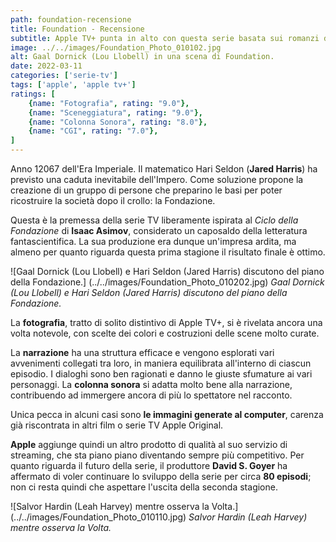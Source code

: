 ```yaml
---
path: foundation-recensione
title: Foundation - Recensione
subtitle: Apple TV+ punta in alto con questa serie basata sui romanzi di Isaac Asimov, un vero punto di riferimento per i romanzi di fantascienza.
image: ../../images/Foundation_Photo_010102.jpg
alt: Gaal Dornick (Lou Llobell) in una scena di Foundation.
date: 2022-03-11
categories: ['serie-tv']
tags: ['apple', 'apple tv+']
ratings: [
	{name: "Fotografia", rating: "9.0"},
	{name: "Sceneggiatura", rating: "9.0"},
	{name: "Colonna Sonora", rating: "8.0"},
	{name: "CGI", rating: "7.0"},
]
---
```


Anno 12067 dell'Era Imperiale. Il matematico Hari Seldon (**Jared Harris**) ha previsto una caduta inevitabile dell'Impero. Come soluzione propone la creazione di un gruppo di persone che preparino le basi per poter ricostruire la società dopo il crollo: la Fondazione.

Questa è la premessa della serie TV liberamente ispirata al *Ciclo della Fondazione* di **Isaac Asimov**, considerato un caposaldo della letteratura fantascientifica. La sua produzione era dunque un'impresa ardita, ma almeno per quanto riguarda questa prima stagione il risultato finale è ottimo.

![Gaal Dornick (Lou Llobell) e Hari Seldon (Jared Harris) discutono del piano della Fondazione.] (../../images/Foundation_Photo_010202.jpg)
*Gaal Dornick (Lou Llobell) e Hari Seldon (Jared Harris) discutono del piano della Fondazione.*

La **fotografia**, tratto di solito distintivo di Apple TV+, si è rivelata ancora una volta notevole, con scelte dei colori e costruzioni delle scene molto curate.

La **narrazione** ha una struttura efficace e vengono esplorati vari avvenimenti collegati tra loro, in maniera equilibrata all'interno di ciascun episodio. I dialoghi sono ben ragionati e danno le giuste sfumature ai vari personaggi.
La **colonna sonora** si adatta molto bene alla narrazione, contribuendo ad immergere ancora di più lo spettatore nel racconto.

Unica pecca in alcuni casi sono **le immagini generate al computer**, carenza già riscontrata in altri film o serie TV Apple Original.

**Apple** aggiunge quindi un altro prodotto di qualità al suo servizio di streaming, che sta piano piano diventando sempre più competitivo.
Per quanto riguarda il futuro della serie, il produttore **David S. Goyer** ha affermato di voler continuare lo sviluppo della serie per circa **80 episodi**; non ci resta quindi che aspettare l'uscita della seconda stagione.

![Salvor Hardin (Leah Harvey) mentre osserva la Volta.] (../../images/Foundation_Photo_010110.jpg)
*Salvor Hardin (Leah Harvey) mentre osserva la Volta.*
